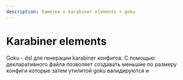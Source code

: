 ```yaml
---
description: Заметки о karabiner elements + goku
---
```


# Karabiner elements

Goku - dsl для генерации karabiner конфигов. С помощью декларативного файла позволяет создавать меньшие по размеру конфиги которые затем утилитой goku  валидируются и 

